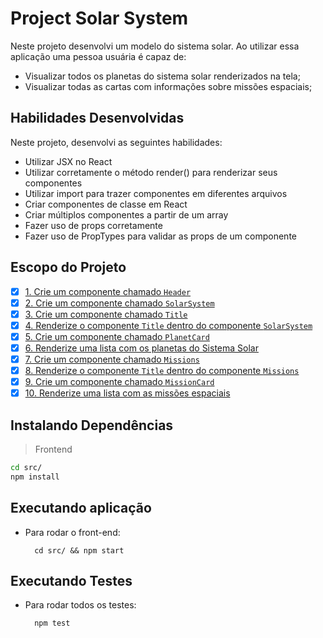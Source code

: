# Project Solar System
 
 Neste projeto desenvolvi um modelo do sistema solar. Ao utilizar essa aplicação uma pessoa usuária é capaz de:

 - Visualizar todos os planetas do sistema solar renderizados na tela;
 - Visualizar todas as cartas com informações sobre missões espaciais;
 

## Habilidades Desenvolvidas

Neste projeto, desenvolvi as seguintes habilidades:

 - Utilizar JSX no React
 - Utilizar corretamente o método render() para renderizar seus componentes
 - Utilizar import para trazer componentes em diferentes arquivos
 - Criar componentes de classe em React
 - Criar múltiplos componentes a partir de um array
 - Fazer uso de props corretamente
 - Fazer uso de PropTypes para validar as props de um componente

## Escopo do Projeto

- [x] [1. Crie um componente chamado `Header`](#1-crie-um-componente-chamado-header)
- [x] [2. Crie um componente chamado `SolarSystem`](#2-crie-um-componente-chamado-solarSystem)
- [x] [3. Crie um componente chamado `Title`](#3-crie-um-componente-chamado-title)
- [x] [4. Renderize o componente `Title` dentro do componente `SolarSystem`](#4-renderize-o-componente-title-dentro-do-componente-solarSystem) 
- [x] [5. Crie um componente chamado `PlanetCard`](#5-crie-um-componente-chamado-planetCard)
- [x] [6. Renderize uma lista com os planetas do Sistema Solar](#6-renderize-uma-lista-com-os-planetas-do-sistema-solar)
- [x] [7. Crie um componente chamado `Missions`](#7-crie-um-componente-chamado-missions) 
- [x] [8. Renderize o componente `Title` dentro do componente `Missions`](#8-renderize-o-componente-title-dentro-do-componente-missions)
- [x] [9. Crie um componente chamado `MissionCard`](#9-crie-um-componente-chamado-missioncard)
- [x] [10. Renderize uma lista com as missões espaciais](#10-renderize-uma-lista-com-as-missões-espaciais)

## Instalando Dependências
> Frontend
```bash
cd src/
npm install
``` 
## Executando aplicação
* Para rodar o front-end:

  ```
    cd src/ && npm start
  ```

## Executando Testes

* Para rodar todos os testes:

  ```
    npm test

